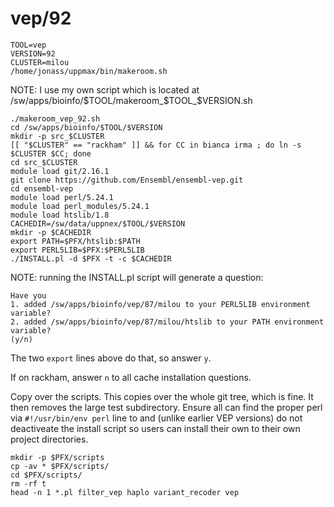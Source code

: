 vep/92
======

    TOOL=vep
    VERSION=92
    CLUSTER=milou
    /home/jonass/uppmax/bin/makeroom.sh

NOTE: I use my own script which is located at /sw/apps/bioinfo/$TOOL/makeroom_$TOOL_$VERSION.sh

    ./makeroom_vep_92.sh
    cd /sw/apps/bioinfo/$TOOL/$VERSION
    mkdir -p src_$CLUSTER
    [[ "$CLUSTER" == "rackham" ]] && for CC in bianca irma ; do ln -s $CLUSTER $CC; done
    cd src_$CLUSTER
    module load git/2.16.1
    git clone https://github.com/Ensembl/ensembl-vep.git
    cd ensembl-vep
    module load perl/5.24.1
    module load perl_modules/5.24.1
    module load htslib/1.8
    CACHEDIR=/sw/data/uppnex/$TOOL/$VERSION
    mkdir -p $CACHEDIR
    export PATH=$PFX/htslib:$PATH
    export PERL5LIB=$PFX:$PERL5LIB
    ./INSTALL.pl -d $PFX -t -c $CACHEDIR

NOTE: running the INSTALL.pl script will generate a question:

    Have you
    1. added /sw/apps/bioinfo/vep/87/milou to your PERL5LIB environment variable?
    2. added /sw/apps/bioinfo/vep/87/milou/htslib to your PATH environment variable?
    (y/n)

The two `export` lines above do that, so answer `y`.

If on rackham, answer `n` to all cache installation questions.

Copy over the scripts.  This copies over the whole git tree, which is fine.  It
then removes the large test subdirectory.  Ensure all can find the proper perl
via `#!/usr/bin/env perl` line to  and (unlike earlier VEP versions) do not
deactiveate the install script so users can install their own to their own
project directories.

    mkdir -p $PFX/scripts
    cp -av * $PFX/scripts/
    cd $PFX/scripts/
    rm -rf t
    head -n 1 *.pl filter_vep haplo variant_recoder vep

